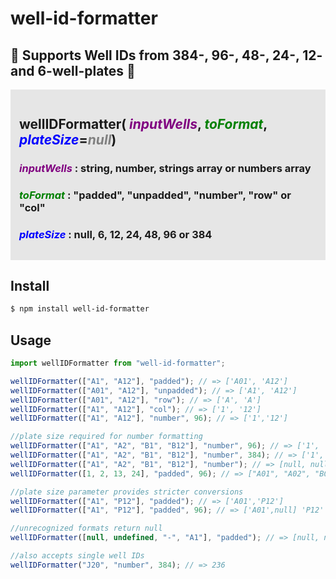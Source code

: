 # well-id-formatter

## :star2: Supports Well IDs from 384-, 96-, 48-, 24-, 12- and 6-well-plates :star2:

<div style="background-color:rgb(230,230,230);padding:1em;">

## wellIDFormatter(<span style="font-style:italic;color:purple;"> inputWells</span>, <span style="font-style:italic;color:green;"> toFormat</span>,<span style="font-style:italic;color:blue;"> plateSize</span>=<span style="font-style:italic;color:grey;">null</span>)

### <span style="font-style:italic;color:purple;">inputWells</span> : string, number, strings array or numbers array

### <span style="font-style:italic;color:green;">toFormat</span> : "padded", "unpadded", "number", "row" or "col"

### <span style="font-style:italic;color:blue;">plateSize</span> : null, 6, 12, 24, 48, 96 or 384

</div>

## Install

```bash
$ npm install well-id-formatter
```

## Usage

```js
import wellIDFormatter from "well-id-formatter";

wellIDFormatter(["A1", "A12"], "padded"); // => ['A01', 'A12']
wellIDFormatter(["A01", "A12"], "unpadded"); // => ['A1', 'A12']
wellIDFormatter(["A01", "A12"], "row"); // => ['A', 'A']
wellIDFormatter(["A1", "A12"], "col"); // => ['1', '12']
wellIDFormatter(["A1", "A12"], "number", 96); // => ['1','12']

//plate size required for number formatting
wellIDFormatter(["A1", "A2", "B1", "B12"], "number", 96); // => ['1', '2', '13', '24']
wellIDFormatter(["A1", "A2", "B1", "B12"], "number", 384); // => ['1', '2', '25', '36']
wellIDFormatter(["A1", "A2", "B1", "B12"], "number"); // => [null, null, null, null]
wellIDFormatter([1, 2, 13, 24], "padded", 96); // => ["A01", "A02", "B01", "B12"]

//plate size parameter provides stricter conversions
wellIDFormatter(["A1", "P12"], "padded"); // => ['A01','P12']
wellIDFormatter(["A1", "P12"], "padded", 96); // => ['A01',null] 'P12' does not exist in 96-well plate

//unrecognized formats return null
wellIDFormatter([null, undefined, "-", "A1"], "padded"); // => [null, null, null, "A01"]

//also accepts single well IDs
wellIDFormatter("J20", "number", 384); // => 236
```
